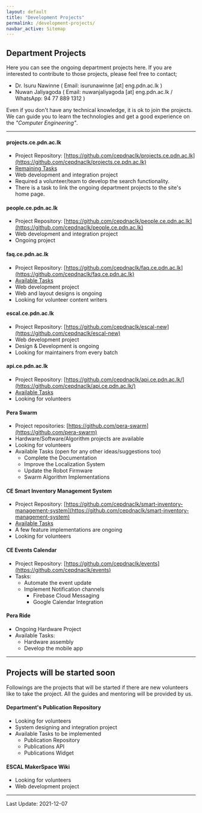 ```yaml
---
layout: default
title: "Development Projects"
permalink: /development-projects/
navbar_active: Sitemap
---
```


## Department Projects

Here you can see the ongoing department projects here. If you are interested to contribute to those projects, please feel free to contact;
- Dr. Isuru Nawinne ( Email: isurunawinne [at] eng.pdn.ac.lk )
- Nuwan Jaliyagoda ( Email: nuwanjaliyagoda [at] eng.pdn.ac.lk / WhatsApp: 94 77 889 1312 )

Even if you don't have any technical knowledge, it is ok to join the projects. We can guide you to learn the technologies and get a good experience on the *"Computer Engineering"*.

---

#### projects.ce.pdn.ac.lk
- Project Repository: [https://github.com/cepdnaclk/projects.ce.pdn.ac.lk](https://github.com/cepdnaclk/projects.ce.pdn.ac.lk)
- [Remaining Tasks](https://github.com/cepdnaclk/projects.ce.pdn.ac.lk/issues)
- Web development and integration project
- Required a volunteer/team to develop the search functionality.
- There is a task to link the ongoing department projects to the site's home page.

#### people.ce.pdn.ac.lk
- Project Repository: [https://github.com/cepdnaclk/people.ce.pdn.ac.lk](https://github.com/cepdnaclk/people.ce.pdn.ac.lk)
- Web development and integration project
- Ongoing project

#### faq.ce.pdn.ac.lk
- Project Repository: [https://github.com/cepdnaclk/faq.ce.pdn.ac.lk](https://github.com/cepdnaclk/faq.ce.pdn.ac.lk)
- [Available Tasks](https://github.com/cepdnaclk/faq.ce.pdn.ac.lk/issues)
- Web development project
- Web and layout designs is ongoing
- Looking for volunteer content writers

#### escal.ce.pdn.ac.lk
- Project Repository: [https://github.com/cepdnaclk/escal-new](https://github.com/cepdnaclk/escal-new)
- Web development project
- Design & Development is ongoing
- Looking for maintainers from every batch

#### api.ce.pdn.ac.lk
- Project Repository: [https://github.com/cepdnaclk/api.ce.pdn.ac.lk/](https://github.com/cepdnaclk/api.ce.pdn.ac.lk/)
- [Available Tasks](https://github.com/cepdnaclk/api.ce.pdn.ac.lk/issues)
- Looking for volunteers

#### Pera Swarm
- Project repositories: [https://github.com/pera-swarm](https://github.com/pera-swarm)
- Hardware/Software/Algorithm projects are available
- Looking for volunteers
- Available Tasks (open for any other ideas/suggestions too)
    - Complete the Documentation
    - Improve the Localization System
    - Update the Robot Firmware
    - Swarm Algorithm Implementations

#### CE Smart Inventory Management System
- Project Repository: [https://github.com/cepdnaclk/smart-inventory-management-system](https://github.com/cepdnaclk/smart-inventory-management-system)
- [Available Tasks](https://github.com/cepdnaclk/smart-inventory-management-system/issues)
- A few feature implementations are ongoing
- Looking for volunteers

#### CE Events Calendar
- Project Repository: [https://github.com/cepdnaclk/events](https://github.com/cepdnaclk/events)
- Tasks:
    - Automate the event update
    - Implement Notification channels
        - Firebase Cloud Messaging
        - Google Calendar Integration

#### Pera Ride
- Ongoing Hardware Project
- Available Tasks:
    - Hardware assembly
    - Develop the mobile app

---

## Projects will be started soon

Followings are the projects that will be started if there are new volunteers like to take the project.
All the guides and mentoring will be provided by us.  

#### Department's Publication Repository
- Looking for volunteers
- System designing and integration project
- Available Tasks to be implemented
    - Publication Repository
    - Publications API
    - Publications Widget

#### ESCAL MakerSpace Wiki
- Looking for volunteers
- Web development project



---
Last Update: 2021-12-07
